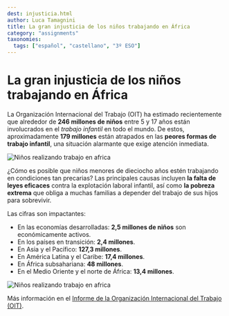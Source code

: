 ```yaml
---
dest: injusticia.html
author: Luca Tamagnini
title: La gran injusticia de los niños trabajando en África
category: "assignments"
taxonomies:
  tags: ["español", "castellano", "3º ESO"] 
---
```


# La gran injusticia de los niños trabajando en África

La Organización Internacional del Trabajo (OIT) ha estimado recientemente que alrededor de **246 millones de niños** entre 5 y 17 años están involucrados en el *trabajo infantil* en todo el mundo. De estos, aproximadamente **179 millones** están atrapados en las __peores formas de trabajo infantil__, una situación alarmante que exige atención inmediata.  

![Niños realizando trabajo en africa](/posts/child-labor-1.jpg)

¿Cómo es posible que niños menores de dieciocho años estén trabajando en condiciones tan precarias? Las principales causas incluyen **la falta de leyes eficaces** contra la explotación laboral infantil, así como **la pobreza extrema** que obliga a muchas familias a depender del trabajo de sus hijos para sobrevivir.

Las cifras son impactantes:  

- En las economías desarrolladas: **2,5 millones de niños** son económicamente activos.  
- En los países en transición: **2,4 millones**.  
- En Asia y el Pacífico: **127,3 millones**.  
- En América Latina y el Caribe: **17,4 millones**.  
- En África subsahariana: **48 millones**.  
- En el Medio Oriente y el norte de África: **13,4 millones**.  

![Niños realizando trabajo en africa](/posts/child-labor-2.jpg)

Más información en el [Informe de la Organización Internacional del Trabajo (OIT)](https://www.ilo.org/es/media/313771/download).  
